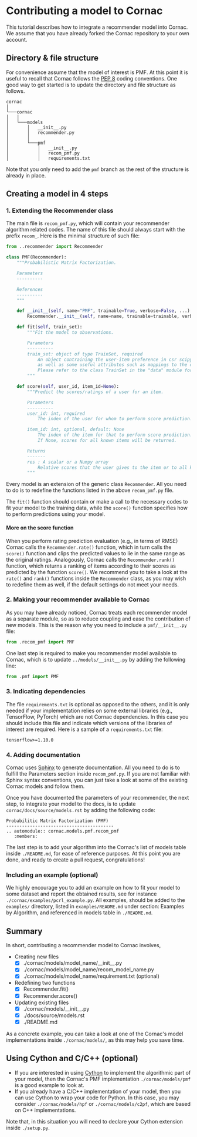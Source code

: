 # Contributing a model to Cornac

This tutorial describes how to integrate a recommender model into Cornac. We assume that you have already forked the Cornac repository to your own account.

## Directory & file structure

For convenience assume that the model of interest is PMF. At this point it is useful to recall that Cornac follows the [PEP 8](https://www.python.org/dev/peps/pep-0008/) coding conventions. One good way to get started is to update the directory and file structure as follows.
```
cornac    
│
└───cornac
│   │
│   └───models
│       │   __init__.py
│       │   recommender.py
│       │
│       └───pmf
│           │   __init__.py
│           │   recom_pmf.py
│           │   requirements.txt
```
Note that you only need to add the `pmf` branch as the rest of the structure is already in place.

## Creating a model in 4 steps

### 1. Extending the Recommender class

The main file is `recom_pmf.py`, which will contain your recommender algorithm related codes. The name of this file should always start with the prefix `recom_`. Here is the minimal structure of such file:
```python
from ..recommender import Recommender

class PMF(Recommender):
    """Probabilistic Matrix Factorization.

    Parameters
    ----------

    References
    ----------
    """

    def __init__(self, name="PMF", trainable=True, verbose=False, ...):
        Recommender.__init__(self, name=name, trainable=trainable, verbose=verbose)

    def fit(self, train_set):
        """Fit the model to observations.

        Parameters
        ----------
        train_set: object of type TrainSet, required
            An object contraining the user-item preference in csr scipy sparse format,\
            as well as some useful attributes such as mappings to the original user/item ids.\
            Please refer to the class TrainSet in the "data" module for details.
        """

    def score(self, user_id, item_id=None):
        """Predict the scores/ratings of a user for an item.

        Parameters
        ----------
        user_id: int, required
            The index of the user for whom to perform score prediction.

        item_id: int, optional, default: None
            The index of the item for that to perform score prediction.
            If None, scores for all known items will be returned.

        Returns
        -------
        res : A scalar or a Numpy array
            Relative scores that the user gives to the item or to all known items
        """
``` 
Every model is an extension of the generic class `Recommender`. All you need to do is to redefine the functions listed in the above `recom_pmf.py` file.

The `fit()` function should contain or make a call to the necessary codes to fit your model to the training data, while the `score()` function specifies how to perform predictions using your model.
 
#### More on the score function 
When you perform rating prediction evaluation (e.g., in terms of RMSE) Cornac calls the `Recommender.rate()` function, which in turn calls the `score()` function and clips the predicted values to lie in the same range as the original ratings. Analogously, Cornac calls the `Recommender.rank()` function, which returns a ranking of items according to their scores as predicted by the function `score()`. We recommend you to take a look at the `rate()` and `rank()` functions inside the `Recommender` class, as you may wish to redefine them as well, if the default settings do not meet your needs. 

### 2. Making your recommender available to Cornac
As you may have already noticed, Cornac treats each recommender model as a separate module, so as to reduce coupling and ease the contribution of new models. This is the reason why you need to include a `pmf/__init__.py` file:
```python
from .recom_pmf import PMF
```

One last step is required to make you recommender model available to Cornac, which is to update `../models/__init__.py` by adding the following line:
```python
from .pmf import PMF
```

### 3. Indicating dependencies
The file `requirements.txt` is optional as opposed to the others, and it is only needed if your implementation relies on some external libraries (e.g., TensorFlow, PyTorch) which are not Cornac dependencies. In this case you should include this file and indicate which versions of the libraries of interest are required. Here is a sample of a `requirements.txt` file:
```
tensorflow>=1.10.0
```

### 4. Adding documentation

Cornac uses [Sphinx](http://www.sphinx-doc.org/en/master/) to generate documentation. All you need to do is to fulfill the Parameters section inside `recom_pmf.py`. If you are not familiar with Sphinx syntax conventions, you can just take a look at some of the existing Cornac models and follow them.

Once you have documented the parameters of your recommender, the next step, to integrate your model to the docs, is to update `cornac/docs/source/models.rst` by adding the following code:
```
Probabilitic Matrix Factorization (PMF)
-----------------------------------------
.. automodule:: cornac.models.pmf.recom_pmf
   :members:
```
The last step is to add your algorithm into the Cornac's list of models table inside `./README.md`, for ease of reference purposes.
At this point you are done, and ready to create a pull request, congratulations!

### Including an example (optional)
We highly encourage you to add an example on how to fit your model to some dataset and report the obtained results, see for instance `./cornac/examples/pcrl_example.py`. All examples, should be added to the `examples/` directory, listed in `examples/README.md` under section: Examples by Algorithm, and referenced in models table in `./README.md`. 


## Summary

In short, contributing a recommender model to Cornac involves,

- Creating new files
    - [x] ./cornac/models/model_name/\_\_init__.py
    - [x] ./cornac/models/model_name/recom_model_name.py
    - [x] ./cornac/models/model_name/requirement.txt (optional)
- Redefining two functions
     - [x] Recommender.fit()
     - [x] Recommender.score()
- Updating existing files
     - [x] ./cornac/models/\_\_init__.py
     - [x] ./docs/source/models.rst
     - [x] ./README.md
     
As a concrete example, you can take a look at one of the Cornac's model implementations inside `./cornac/models/`, as this may help you save time.   
    
## Using Cython and C/C++ (optional)

- If you are interested in using [Cython](https://cython.org/) to implement the algorithmic part of your model, then the Cornac's PMF implementation `./cornac/models/pmf` is a good example to look at.
- If you already have a C/C++ implementation of your model, then you can use Cython to wrap your code for Python. In this case, you may consider `./cornac/models/hpf` or `./cornac/models/c2pf`, which are based on C++ implementations.

Note that, in this situation you will need to declare your Cython extension inside  `./setup.py`.
  